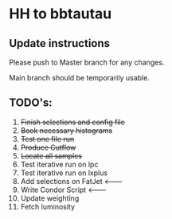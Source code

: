 # HH to bbtautau

## Update instructions
Please push to Master branch for any changes. 

Main branch should be temporarily usable.

## TODO's:
1. ~~Finish selections and config file~~
2. ~~Book necessary histograms~~
3. ~~Test one file run~~
4. ~~Produce Cutflow~~
5. ~~Locate all samples~~
6. Test iterative run on lpc
7. Test iterative run on lxplus
8. Add selections on FatJet <---
9. Write Condor Script <---
10. Update weighting
11. Fetch luminosity
